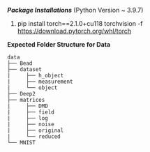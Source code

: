 ***Package Installations*** (Python Version ~ 3.9.7)
1. pip install torch==2.1.0+cu118 torchvision -f https://download.pytorch.org/whl/torch


**Expected Folder Structure for Data**

    data
    ├── Bead
    ├── dataset
    |     ├── h_object
    |     ├── measurement
    |     └── object
    ├── Deep2
    ├── matrices
    |     ├── DMD
    |     ├── field
    |     ├── log
    |     ├── noise
    |     ├── original
    |     └── reduced
    └── MNIST